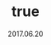 ---
wip: "True"
id: "17835"
title:
  de: "Vergilbte Gaganaleder-Karte"
  en: "Timeworn Gaganaskin Map"
  fr: "Vieille carte en peau de gagana"
  ja: "古ぼけた地図G9"
layout: treasuremap
page_type: guide
categories: "treasuremap"
instanceType: "treasuremap"
date: "2017.06.20"
patchNumber: "4.0"
patchName: "Stormblood"
expac: "sb"
image: "/assets/img/content/klassen/Chocobo.webp"
terms:
    - term: "TreasureMaps"
    - term: "Stormblood"
sortid: 12
order: 12
plvl: 70
slug: "vergilbte_gaganaleder_karte"
maxpartysize: 1
zones:
  - zonename: "The Fringes"
    fullimage: "/assets/img/treasuremaps/Vergilbte Gaganaleder-Karte/Abanisches Grenzland/Abanisches Grenzland.webp"
    subimage:
      - "/assets/img/treasuremaps/Vergilbte Gaganaleder-Karte/Abanisches Grenzland/A.webp"
      - "/assets/img/treasuremaps/Vergilbte Gaganaleder-Karte/Abanisches Grenzland/B.webp"
      - "/assets/img/treasuremaps/Vergilbte Gaganaleder-Karte/Abanisches Grenzland/C.webp"
      - "/assets/img/treasuremaps/Vergilbte Gaganaleder-Karte/Abanisches Grenzland/D.webp"
      - "/assets/img/treasuremaps/Vergilbte Gaganaleder-Karte/Abanisches Grenzland/E.webp"
      - "/assets/img/treasuremaps/Vergilbte Gaganaleder-Karte/Abanisches Grenzland/F.webp"
      - "/assets/img/treasuremaps/Vergilbte Gaganaleder-Karte/Abanisches Grenzland/G.webp"
      - "/assets/img/treasuremaps/Vergilbte Gaganaleder-Karte/Abanisches Grenzland/H.webp"
  - zonename: "The Peaks"
    fullimage: "/assets/img/treasuremaps/Vergilbte Gaganaleder-Karte/Die Zinnen/Die Zinnen.webp"
    subimage:
      - "/assets/img/treasuremaps/Vergilbte Gaganaleder-Karte/Die Zinnen/A.webp"
      - "/assets/img/treasuremaps/Vergilbte Gaganaleder-Karte/Die Zinnen/B.webp"
      - "/assets/img/treasuremaps/Vergilbte Gaganaleder-Karte/Die Zinnen/C.webp"
      - "/assets/img/treasuremaps/Vergilbte Gaganaleder-Karte/Die Zinnen/D.webp"
      - "/assets/img/treasuremaps/Vergilbte Gaganaleder-Karte/Die Zinnen/E.webp"
      - "/assets/img/treasuremaps/Vergilbte Gaganaleder-Karte/Die Zinnen/F.webp"
      - "/assets/img/treasuremaps/Vergilbte Gaganaleder-Karte/Die Zinnen/G.webp"
      - "/assets/img/treasuremaps/Vergilbte Gaganaleder-Karte/Die Zinnen/H.webp"
  - zonename: "The Lochs"
    fullimage: "/assets/img/treasuremaps/Vergilbte Gaganaleder-Karte/Das Fenn/Das Fenn.webp"
    subimage:
      - "/assets/img/treasuremaps/Vergilbte Gaganaleder-Karte/Das Fenn/A.webp"
      - "/assets/img/treasuremaps/Vergilbte Gaganaleder-Karte/Das Fenn/B.webp"
      - "/assets/img/treasuremaps/Vergilbte Gaganaleder-Karte/Das Fenn/C.webp"
      - "/assets/img/treasuremaps/Vergilbte Gaganaleder-Karte/Das Fenn/D.webp"
      - "/assets/img/treasuremaps/Vergilbte Gaganaleder-Karte/Das Fenn/E.webp"
      - "/assets/img/treasuremaps/Vergilbte Gaganaleder-Karte/Das Fenn/F.webp"
      - "/assets/img/treasuremaps/Vergilbte Gaganaleder-Karte/Das Fenn/G.webp"
      - "/assets/img/treasuremaps/Vergilbte Gaganaleder-Karte/Das Fenn/H.webp"
  - zonename: "The Ruby Sea"
    fullimage: "/assets/img/treasuremaps/Vergilbte Gaganaleder-Karte/Rubinsee/Rubinsee.webp"
    subimage:
      - "/assets/img/treasuremaps/Vergilbte Gaganaleder-Karte/Rubinsee/A.webp"
      - "/assets/img/treasuremaps/Vergilbte Gaganaleder-Karte/Rubinsee/B.webp"
      - "/assets/img/treasuremaps/Vergilbte Gaganaleder-Karte/Rubinsee/C.webp"
      - "/assets/img/treasuremaps/Vergilbte Gaganaleder-Karte/Rubinsee/D.webp"
      - "/assets/img/treasuremaps/Vergilbte Gaganaleder-Karte/Rubinsee/E.webp"
      - "/assets/img/treasuremaps/Vergilbte Gaganaleder-Karte/Rubinsee/F.webp"
      - "/assets/img/treasuremaps/Vergilbte Gaganaleder-Karte/Rubinsee/G.webp"
      - "/assets/img/treasuremaps/Vergilbte Gaganaleder-Karte/Rubinsee/H.webp"
  - zonename: "Yanxia"
    fullimage: "/assets/img/treasuremaps/Vergilbte Gaganaleder-Karte/Yanxia/Yanxia.webp"
    subimage:
      - "/assets/img/treasuremaps/Vergilbte Gaganaleder-Karte/Yanxia/A.webp"
      - "/assets/img/treasuremaps/Vergilbte Gaganaleder-Karte/Yanxia/B.webp"
      - "/assets/img/treasuremaps/Vergilbte Gaganaleder-Karte/Yanxia/C.webp"
      - "/assets/img/treasuremaps/Vergilbte Gaganaleder-Karte/Yanxia/D.webp"
      - "/assets/img/treasuremaps/Vergilbte Gaganaleder-Karte/Yanxia/E.webp"
      - "/assets/img/treasuremaps/Vergilbte Gaganaleder-Karte/Yanxia/F.webp"
      - "/assets/img/treasuremaps/Vergilbte Gaganaleder-Karte/Yanxia/G.webp"
      - "/assets/img/treasuremaps/Vergilbte Gaganaleder-Karte/Yanxia/H.webp"
  - zonename: "The Azim Steppe"
    fullimage: "/assets/img/treasuremaps/Vergilbte Gaganaleder-Karte/Azim-Steppe/Azim-Steppe.webp"
    subimage:
      - "/assets/img/treasuremaps/Vergilbte Gaganaleder-Karte/Azim-Steppe/A.webp"
      - "/assets/img/treasuremaps/Vergilbte Gaganaleder-Karte/Azim-Steppe/B.webp"
      - "/assets/img/treasuremaps/Vergilbte Gaganaleder-Karte/Azim-Steppe/C.webp"
      - "/assets/img/treasuremaps/Vergilbte Gaganaleder-Karte/Azim-Steppe/D.webp"
      - "/assets/img/treasuremaps/Vergilbte Gaganaleder-Karte/Azim-Steppe/E.webp"
      - "/assets/img/treasuremaps/Vergilbte Gaganaleder-Karte/Azim-Steppe/F.webp"
      - "/assets/img/treasuremaps/Vergilbte Gaganaleder-Karte/Azim-Steppe/G.webp"
      - "/assets/img/treasuremaps/Vergilbte Gaganaleder-Karte/Azim-Steppe/H.webp"
---
